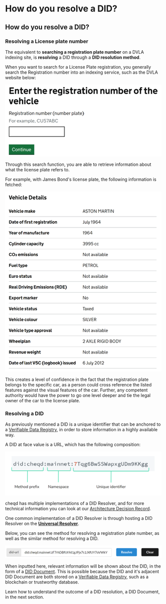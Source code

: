 # How do you resolve a DID?

## How do you resolve a DID?

### Resolving a License plate number

The equivalent to **searching a registration plate number** on a DVLA indexing site, is **resolving** a DID through a **DID resolution method**.

When you want to search for a License Plate registration, you generally search the Registration number into an indexing service, such as the DVLA website below:

![Image showing the DVLA license plate number index and search service](<../../../.gitbook/assets/DVLA License plate registry search.png>)

Through this search function, you are able to retrieve information about what the license plate refers to.

For example, with James Bond's license plate, the following information is fetched:

![Indexed information about James Bond's DB5](<../../../.gitbook/assets/James Bond DB5 registry details.png>)

This creates a level of confidence in the fact that the registration plate belongs to the specific car, as a person could cross reference the listed features against the visual features of the car. Further, any competent authority would have the power to go one level deeper and tie the legal owner of the car to the license plate.

### Resolving a DID

As previously mentioned a DID is a unique identifier that can be anchored to a [Verifiable Data Registry](what-is-a-verifiable-data-registry.md), in order to store information in a highly available way.

A DID at face value is a URL, which has the following composition:

![DID URL syntax and composition](<../../../.gitbook/assets/DID URL syntax.png>)

cheqd has multiple implementations of a DID Resolver, and for more technical information you can look at our [Architecture Decision Record](https://github.com/cheqd/cheqd-node/blob/adr-did-resolver/architecture/adr-list/adr-010-did-resolver.md).

One common implementation of a DID Resolver is through hosting a DID Resolver on the [**Universal Resolver**](https://dev.uniresolver.io/).

Below, you can see the method for resolving a registration plate number, as well as the similar method for resolving a DID.

![Two images showing the similarities between a License plate lookup and a DID lookup service](<../../../.gitbook/assets/DID cheqd universal resolver.png>)

When inputted here, relevant information will be shown about the DID, in the form of a [DID Document](what-is-a-did-document.md). This is possible because the DID and it's adjacent DID Document are both stored on a [Verifiable Data Registry](what-is-a-verifiable-data-registry.md), such as a blockchain or trustworthy database.

Learn how to understand the outcome of a DID resolution, a DID Document, in the next section.


